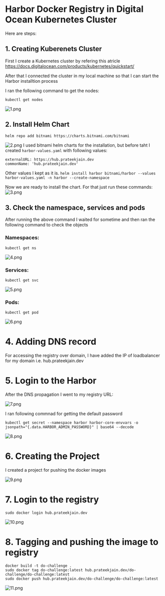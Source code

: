 # Harbor Docker Registry in Digital Ocean Kubernetes Cluster

Here are steps:

## 1. Creating Kuberenets Cluster

First I create a Kubernetes cluster by refering this atricle https://docs.digitalocean.com/products/kubernetes/quickstart/

After that I connected the cluster in my local machine so that I can start the Harbor installtion process

I ran the following command to get the nodes:

``` kubectl get nodes ```

![1.png](images/1.png)

## 2. Install Helm Chart

```helm repo add bitnami https://charts.bitnami.com/bitnami```

![2.png](images/2.png)
I used bitnami helm charts for the installation, but before taht I created ```harbor-values.yaml``` with following values:

```
externalURL: https://hub.prateekjain.dev
commonName: 'hub.prateekjain.dev'
```
Other values I kept as it is. 
```helm install harbor bitnami/harbor --values harbor-values.yaml -n harbor --create-namespace```


Now we are ready to install the chart. For that just run these commands:
![3.png](images/3.png)

## 3. Check the namespace, services and pods

After running the above command I waited for sometime and then ran the following command to check the objects

### Namespaces:

```kubectl get ns```

![4.png](images/4.png)

### Services:

```kubectl get svc```

![5.png](images/5.png)

### Pods:

```kubectl get pod```

![6.png](images/6.png)

# 4. Adding DNS record

For accessing the registry over domain, I have added the IP of loadbalancer for my domain i.e. hub.prateekjain.dev

# 5. Login to the Harbor

After the DNS propagation I went to my registry URL:

![7.png](images/7.png)

I ran following commnad for getting the default password

``` kubectl get secret --namespace harbor harbor-core-envvars -o jsonpath="{.data.HARBOR_ADMIN_PASSWORD}" | base64 --decode ```

![8.png](images/8.png)

# 6. Creating the Project

I created a project for pushing the docker images

![9.png](images/9.png)

# 7. Login to the registry

```sudo docker login hub.prateekjain.dev```

![10.png](images/10.png)

# 8. Tagging and pushing the image to registry

``` 
docker build -t do-challenge .
sudo docker tag do-challenge:latest hub.prateekjain.dev/do-challenge/do-challenge:latest
sudo docker push hub.prateekjain.dev/do-challenge/do-challenge:latest 
```

![11.png](images/11.png)